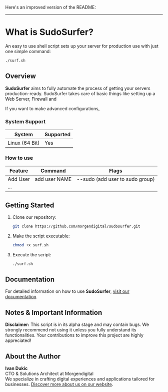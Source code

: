Here's an improved version of the README:

---

# What is SudoSurfer?
An easy to use shell script sets up your server for production use with just one simple command:
```bash
./surf.sh
```

## Overview
**SudoSurfer** aims to fully automate the process of getting your servers production-ready.
SudoSurfer takes care of basic things like setting up a Web Server, Firewall and 

If you want to make advanced configurations, 

### System Support
| System        | Supported |
|---------------|-----------|
| Linux (64 Bit)| Yes       |

### How to use
| Feature       | Command       | Flags                                  |
|---------------|---------------|----------------------------------------|
| Add User      | add user NAME | --sudo (add user to sudo group)        |
| ...           |               |                                        |

## Getting Started

1. Clone our repository:
    ```bash
    git clone https://github.com/morgendigital/sudosurfer.git
    ```

2. Make the script executable:
    ```bash
    chmod +x surf.sh
    ```

3. Execute the script:
    ```bash
    ./surf.sh
    ```

## Documentation
For detailed information on how to use **SudoSurfer**, [visit our documentation](#).

## Notes & Important Information
**Disclaimer:** This script is in its alpha stage and may contain bugs. We strongly recommend not using it unless you fully understand its functionalities. Your contributions to improve this project are highly appreciated!

## About the Author
**Ivan Dukic**  
CTO & Solutions Architect at Morgendigital  
We specialize in crafting digital experiences and applications tailored for businesses. [Discover more about us on our website](#).
